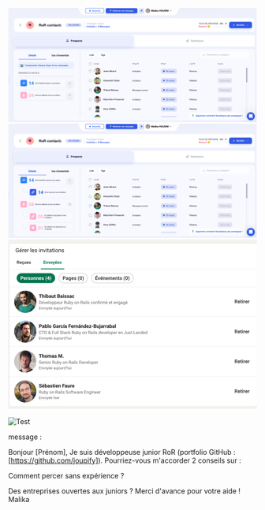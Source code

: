 

![Invitation LinkedIn](./images/Invitations_linkedin.png)
![Invitation LinkedIn](./images/Invitations_linkedin_2.png)
![Invitation LinkedIn](./images/linkedin_invitations_envoyees.png)

![Test](file:///Users/malika/Documents/veille/reseau/images/Invitations_linkedin.png)


message :

Bonjour [Prénom],
Je suis développeuse junior RoR (portfolio GitHub : [https://github.com/joupify]).
Pourriez-vous m'accorder 2 conseils sur :

Comment percer sans expérience ?

Des entreprises ouvertes aux juniors ?
Merci d'avance pour votre aide !
Malika
